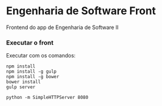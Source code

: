 # Engenharia de Software Front
Frontend do app de Engenharia de Software II

### Executar o front

Executar com os comandos:
```
npm install 
npm install -g gulp
npm install -g bower
bower install
gulp server
```
```
python -m SimpleHTTPServer 8080
```
